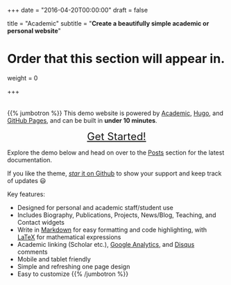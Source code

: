 +++
date = "2016-04-20T00:00:00"
draft = false

title = "Academic"
subtitle = "**Create a beautifully simple academic or personal website**"

# Order that this section will appear in.
weight = 0

+++

<!--
<div style="text-align: center;">
<h1>Academic</h1>
<h2 style="margin-top: 0;">Create a beautifully simple academic or personal website</h2>
</div>
-->

<div style="height: 5px;"></div>

{{% jumbotron %}}
This demo website is powered by [Academic](https://github.com/gcushen/hugo-academic), [Hugo](https://gohugo.io), and [GitHub Pages](https://github.com/), and can be built in **under 10 minutes**.

<div style="text-align: center;">
  <a class="btn btn-primary btn-lg" style="padding: 15px 30px; font-size: 1.5rem; margin-top: 0.5rem; margin-bottom: 1rem;" href="./post/getting-started/">Get Started!</a>
</div>

Explore the demo below and head on over to the [Posts](#posts) section for the latest documentation.

If you like the theme, [_star_ it on Github](https://github.com/gcushen/hugo-academic) to show your support and keep track of updates :smiley:

Key features:

- Designed for personal and academic staff/student use
- Includes Biography, Publications, Projects, News/Blog, Teaching, and Contact widgets
- Write in [Markdown](./post/writing-markdown-latex/) for easy formatting and code highlighting, with [LaTeX](https://en.wikibooks.org/wiki/LaTeX/Mathematics) for mathematical expressions
- Academic linking (Scholar etc.), [Google Analytics](https://analytics.google.com), and [Disqus](https://disqus.com) comments
- Mobile and tablet friendly
- Simple and refreshing one page design
- Easy to customize
{{% /jumbotron %}}
